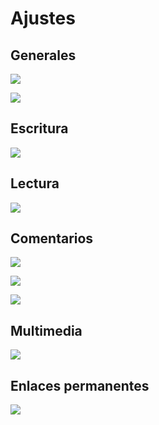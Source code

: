 # Ajustes

## Generales

![](img/settings01.png)

![](img/settings02.png)

## Escritura

![](img/settings03.png)

## Lectura

![](img/settings04.png)

## Comentarios

![](img/settings05.png)

![](img/settings06.png)

![](img/settings07.png)

## Multimedia

![](img/settings08.png)

## Enlaces permanentes

![](img/settings09.png)


